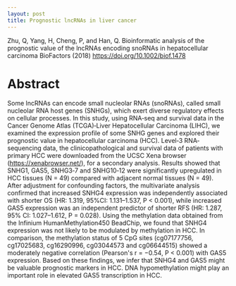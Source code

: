 ```yaml
---
layout: post
title: Prognostic lncRNAs in liver cancer
---
```


Zhu, Q, Yang, H, Cheng, P, and Han, Q. Bioinformatic analysis of the prognostic value of the lncRNAs encoding snoRNAs in hepatocellular carcinoma BioFactors (2018) https://doi.org/10.1002/biof.1478

# Abstract
Some lncRNAs can encode small nucleolar RNAs (snoRNAs), called small nucleolar RNA host genes (SNHGs), which exert diverse regulatory effects on cellular processes. In this study, using RNA‐seq and survival data in the Cancer Genome Atlas (TCGA)‐Liver Hepatocellular Carcinoma (LIHC), we examined the expression profile of some SNHG genes and explored their prognostic value in hepatocellular carcinoma (HCC). Level‐3 RNA‐sequencing data, the clinicopathological and survival data of patients with primary HCC were downloaded from the UCSC Xena browser (https://xenabrowser.net/), for a secondary analysis. Results showed that SNHG1, GAS5, SNHG3‐7 and SNHG10‐12 were significantly upregulated in HCC tissues (N = 49) compared with adjacent normal tissues (N = 49). After adjustment for confounding factors, the multivariate analysis confirmed that increased SNHG4 expression was independently associated with shorter OS (HR: 1.319, 95%CI: 1.131–1.537, P < 0.001), while increased GAS5 expression was an independent predictor of shorter RFS (HR: 1.287, 95% CI: 1.027–1.612, P = 0.028). Using the methylation data obtained from the Infinium HumanMethylation450 BeadChip, we found that SNHG4 expression was not likely to be modulated by methylation in HCC. In comparison, the methylation status of 5 CpG sites (cg07177756, cg17025683, cg16290996, cg03044573 and cg06644515) showed a moderately negative correlation (Pearson's r = −0.54, P < 0.001) with GAS5 expression. Based on these findings, we infer that SNHG4 and GAS5 might be valuable prognostic markers in HCC. DNA hypomethylation might play an important role in elevated GAS5 transcription in HCC.

